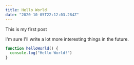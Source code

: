 ```yaml
---
title: Hello World
date: "2020-10-05T22:12:03.284Z"
---
```


This is my first post

I'm sure I'll write a lot more interesting things in the future.





```js
function helloWorld() {
  console.log("Hello World!")
}
```
